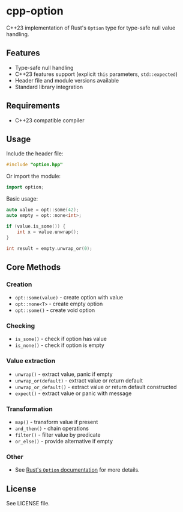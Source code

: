 # cpp-option

C++23 implementation of Rust's `Option` type for type-safe null value handling.

## Features

- Type-safe null handling
- C++23 features support (explicit `this` parameters, `std::expected`)
- Header file and module versions available
- Standard library integration

## Requirements

- C++23 compatible compiler

## Usage

Include the header file:
```cpp
#include "option.hpp"
```

Or import the module:
```cpp
import option;
```

Basic usage:
```cpp
auto value = opt::some(42);
auto empty = opt::none<int>;

if (value.is_some()) {
    int x = value.unwrap();
}

int result = empty.unwrap_or(0);
```

## Core Methods

### Creation
- `opt::some(value)` - create option with value
- `opt::none<T>` - create empty option
- `opt::some()` - create void option

### Checking
- `is_some()` - check if option has value
- `is_none()` - check if option is empty

### Value extraction
- `unwrap()` - extract value, panic if empty
- `unwrap_or(default)` - extract value or return default
- `unwrap_or_default()` - extract value or return default constructed
- `expect()` - extract value or panic with message

### Transformation
- `map()` - transform value if present
- `and_then()` - chain operations
- `filter()` - filter value by predicate
- `or_else()` - provide alternative if empty

### Other
- See [Rust's `Option` documentation](https://docs.rs/rustc-std-workspace-std/1.0.1/std/option/index.html) for more details.

## License

See LICENSE file.
